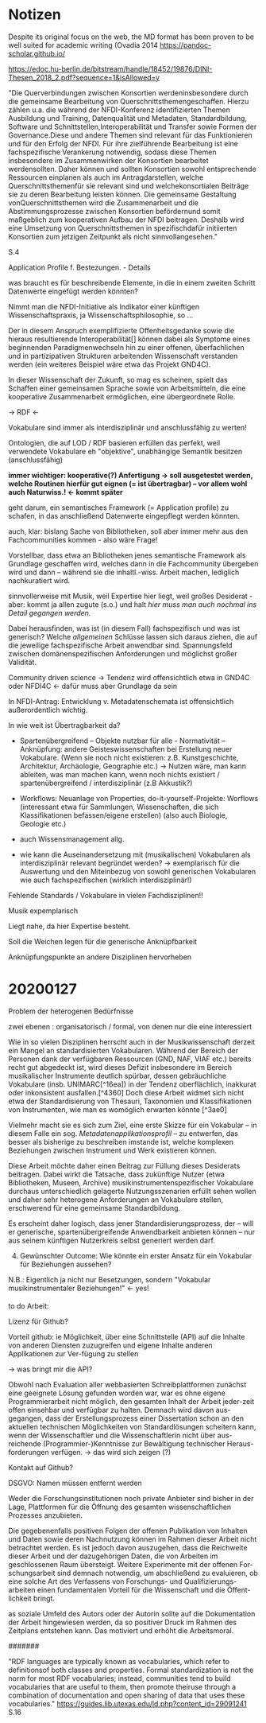 # Notizen




















Despite its original focus on the web, the MD format has been proven to be well suited for academic writing (Ovadia 2014
  https://pandoc-scholar.github.io/

https://edoc.hu-berlin.de/bitstream/handle/18452/19876/DINI-Thesen_2018_2.pdf?sequence=1&isAllowed=y















"Die  Querverbindungen  zwischen  Konsortien werdeninsbesondere durch  die  gemeinsame Bearbeitung von Querschnittsthemengeschaffen. Hierzu zählen u.a. die während der NFDI-Konferenz  identifizierten  Themen  Ausbildung  und  Training,  Datenqualität  und  Metadaten, Standardbildung, Software und Schnittstellen,Interoperabilität und Transfer sowie Formen der Governance.Diese und andere Themen sind relevant für das Funktionieren und für den Erfolg der NFDI. Für ihre zielführende Bearbeitung ist eine fachspezifische Verankerung notwendig, sodass diese Themen insbesondere im Zusammenwirken der Konsortien bearbeitet werdensollten.  Daher können  und  sollten  Konsortien  sowohl  entsprechende  Ressourcen  einplanen als  auch  im  Antragdarstellen,  welche Querschnittsthemenfür  sie  relevant  sind  und  welchekonsortialen Beiträge sie zu deren Bearbeitung leisten können. Die gemeinsame Gestaltung vonQuerschnittsthemen wird die Zusammenarbeit und die Abstimmungsprozesse zwischen Konsortien  befördernund  somit  maßgeblich  zum  kooperativen  Aufbau  der  NFDI  beitragen. Deshalb   wird eine   Umsetzung   von   Querschnittsthemen   in   spezifischdafür   initiierten Konsortien zum jetzigen Zeitpunkt als nicht sinnvollangesehen."

S.4






Application Profile f. Bestezungen. - Details

was braucht es für beschreibende Elemente, in die in einem zweiten Schritt Datenwerte eingefügt werden könnten?



Nimmt man die NFDI-Initiative als Indikator einer künftigen Wissenschaftspraxis, ja Wissenschaftsphilosophie, so ...









Der in diesem Anspruch exemplifizierte Offenheitsgedanke sowie die hieraus resultierende Interoperabilität[] können dabei als Symptome eines beginnenden Paradigmenwechseln hin zu einer offenen, überfachlichen und in partizipativen Strukturen arbeitenden Wissenschaft verstanden werden (ein weiteres Beispiel wäre etwa das Projekt GND4C).

In dieser Wissenschaft der Zukunft, so mag es scheinen, spielt das Schaffen einer gemeinsamen Sprache sowie von Arbeitsmitteln, die eine kooperative Zusammenarbeit ermöglichen, eine übergeordnete Rolle.




-> RDF <-

Vokabulare sind immer als interdisziplinär und anschlussfähig zu werten!

Ontologien, die auf LOD / RDF basieren erfüllen das perfekt, weil verwendete Vokabulare eh "objektive", unabhängige Semantik besitzen (anschlussfähig)

**immer wichtiger: kooperative(?) Anfertigung -> soll ausgetestet werden, welche Routinen hierfür gut eignen (= ist übertragbar) – vor allem wohl auch Naturwiss.! <- kommt später**

geht darum, ein semantisches Framework (= Application profile) zu schafen, in das anschließend Datenwerte eingepflegt werden könnten.

auch, klar: bislang Sache von Bibliotheken, soll aber immer mehr aus den Fachcommunities kommen - also wäre Frage!

Vorstellbar, dass etwa an Bibliotheken jenes semantische Framework als Grundlage geschaffen wird, welches dann in die Fachcommunity übergeben wird und dann – während sie die inhaltl.-wiss. Arbeit machen, lediglich nachkuratiert wird.

sinnvollerweise mit Musik, weil Expertise hier liegt, weil großes Desiderat - aber: kommt ja allen zugute (s.o.) und halt *hier muss man auch nochmal ins Detail gegangen werden.*







Dabei herausfinden, was ist (in diesem Fall) fachspezifisch und was ist generisch? Welche *allgemeinen* Schlüsse lassen sich daraus ziehen, die auf die jeweilige fachspezifische Arbeit anwendbar sind.
Spannungsfeld zwischen domänenspezifischen Anforderungen und möglichst großer Validität.






















Community driven science -> Tendenz wird offensichtlich etwa in GND4C oder NFDI4C <- dafür muss aber Grundlage da sein

In NFDI-Antrag: Entwicklung v. Metadatenschemata ist offensichtlich außerordentlich wichtig.



In wie weit ist Übertragbarkeit da?

- Spartenübergreifend – Objekte nutzbar für alle - Normativität – Anknüpfung: andere Geisteswissenschaften bei Erstellung neuer Vokabulare. (Wenn sie noch nicht existieren: z.B. Kunstgeschichte, Architektur, Archäologie, Geographie etc.) -> Nutzen wäre, man kann ableiten, was man machen kann, wenn noch nichts existiert / spartenübergreifend / interdisziplinär (z.B Akkustik?)

- Workflows: Neuanlage von Properties, do-it-yourself-Projekte: Worflows (interessant etwa für Sammlungen, Wissenschaften, die sich Klassifikationen befassen/eigene erstellen) (also auch Biologie, Geologie etc.)

- auch Wissensmanagement allg.

- wie kann die Auseinandersetzung mit (musikalischen) Vokabularen als interdisziplinär relevant begründet werden?
  -> exemplarisch für die Auswertung und den Miteinbezug von sowohl generischen Vokabularen wie auch fachspezifischen (wirklich interdisziplinär!)


Fehlende Standards / Vokabulare in vielen Fachdisziplinen!!



Musik expemplarisch

Liegt nahe, da hier Expertise besteht.


Soll die Weichen legen für die generische Anknüpfbarkeit






Anknüpfungspunkte an andere Disziplinen hervorheben




# 20200127

Problem der heterogenen Bedürfnisse

zwei ebenen : organisatorisch / formal, von denen nur die eine interessiert








Wie in so vielen Disziplinen herrscht auch in der Musikwissenschaft derzeit ein Mangel an standardisierten Vokabularen. Während der Bereich der Personen dank der verfügbaren Ressourcen (GND, NAF, VIAF etc.) bereits recht gut abgedeckt ist, wird dieses Defizit insbesondere im Bereich musikalischer Instrumente deutlich spürbar, dessen gebräuchliche Vokabulare (insb. UNIMARC[^16ea]) in der Tendenz oberflächlich, inakkurat oder inkonsistent ausfallen.[^4360] Doch diese Arbeit widmet sich nicht etwa der Standardisierung von Thesauri, Taxonomien und Klassifikationen von Instrumenten, wie man es womöglich erwarten könnte [^3ae0]

Vielmehr macht sie es sich zum Ziel, eine erste Skizze für ein Vokabular – in diesem Falle ein sog. *Metadatenapplikationsprofil* – zu entwerfen, das besser als bisherige zu beschreiben imstande ist, welche komplexen Beziehungen zwischen Instrument und Werk existieren können.




Diese Arbeit möchte daher einen Beitrag zur Füllung dieses Desiderats beitragen. Dabei wirkt die Tatsache, dass zukünftige Nutzer (etwa Bibliotheken, Museen, Archive) musikinstrumentenspezifischer Vokabulare durchaus unterschiedlich gelagerte Nutzungsszenarien erfüllt sehen wollen und daher sehr heterogene Anforderungen an Vokabulare stellen, erschwerend für eine gemeinsame Standardbildung.




 Es erscheint daher logisch, dass jener Standardisierungsprozess, der – will er generische, spartenübergreifende Anwendbarkeit anbieten können – nur aus seinem künftigen Nutzerkreis selbst generiert werden darf.





4. Gewünschter Outcome: Wie könnte ein erster Ansatz für ein Vokabular für Beziehungen aussehen?




N.B.: Eigentlich ja nicht nur Besetzungen, sondern "Vokabular musikinstrumentaler Beziehungen!" <- yes!






####

to do Arbeit:

Lizenz für Github?

Vorteil github: ie Möglichkeit, über eine Schnittstelle (API) auf die Inhalte von anderen Diensten zuzugreifen und eigene Inhalte anderen Applikationen zur Ver-fügung zu stellen

-> was bringt mir die API?



Obwohl nach Evaluation aller webbasierten Schreibplattformen zunächst eine geeignete Lösung gefunden worden war, war es ohne eigene Programmierarbeit nicht möglich, den gesamten Inhalt der Arbeit jeder-zeit offen einsehbar und verfügbar zu halten. Demnach wird davon aus-gegangen, dass der Erstellungsprozess einer Dissertation schon an den aktuellen technischen Möglichkeiten von Standardlösungen scheitern kann, wenn der Wissenschaftler und die Wissenschaftlerin nicht über aus-reichende (Programmier-)Kenntnisse zur Bewältigung technischer Heraus-forderungen verfügen.
-> das wird sich zeigen (?)

Kontakt auf Github?

DSGVO: Namen müssen entfernt werden

Weder die Forschungsinstitutionen noch private Anbieter sind bisher in der Lage, Plattformen für die Öffnung des gesamten wissenschaftlichen Prozesses anzubieten.


Die gegebenenfalls positiven Folgen der offenen Publikation von Inhalten und Daten sowie deren Nachnutzung können im Rahmen dieser Arbeit nicht betrachtet werden. Es ist jedoch davon auszugehen, dass die Reichweite dieser Arbeit und der dazugehörigen Daten, die von Arbeiten im geschlossenen Raum übersteigt. Weitere Experimente mit der offenen For-schungsarbeit sind demnach notwendig, um abschließend zu evaluieren, ob eine solche Art des Verfassens von Forschungs- und Qualifizierungs-arbeiten einen fundamentalen Vorteil für die Wissenschaft und die Öffent-lichkeit bringt.



as soziale Umfeld des Autors oder der Autorin sollte auf die Dokumentation der Arbeit hingewiesen werden, da so positiver Druck im Rahmen des Zeitplans entstehen kann. Das motiviert und erhöht die Arbeitsmoral.




#######


"RDF languages are typically known as vocabularies, which refer to definitionsof both classes and properties. Formal standardization is not the norm for most RDF vocabularies; instead, communities tend to build vocabularies that are useful to them, then promote theiruse through a combination of documentation and open sharing of data that uses these vocabularies."
https://guides.lib.utexas.edu/ld.php?content_id=29091241 S.16
